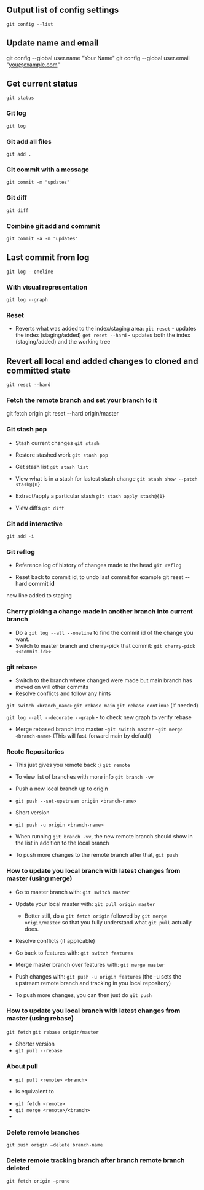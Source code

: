 
## Output list of config settings

`git config --list`

## Update name and email

git config --global user.name "Your Name"
git config --global user.email "you@example.com"



## Get current status

`git status`

### Git log

`git log`

### Git add all files

`git add .`


### Git commit with a message

`git commit -m "updates"`

### Git diff

`git diff`

### Combine git add and commmit

`git commit -a -m "updates"`

## Last commit from log

`git log --oneline`

### With visual representation

`git log --graph`


### Reset

- Reverts what was added to the index/staging area:
`git reset` - updates the index (staging/added)
`get reset --hard` - updates both the index (staging/added) and the working tree

## Revert all local and added changes to cloned and committed state

`git reset --hard`

### Fetch the remote branch and set your branch to it

git fetch origin
git reset --hard origin/master


### Git stash pop

- Stash current changes
`git stash`

- Restore stashed work
`git stash pop` 

- Get stash list
`git stash list`

- View what is in a stash for lastest stash change
`git stash show --patch stash@{0}`

- Extract/apply a particular stash
`git stash apply stash@{1}`

- View diffs
`git diff`


### Git add interactive

`git add -i`

### Git reflog

- Reference log of history of changes made to the head
`git reflog`

- Reset back to commit id, to undo last commit for example
git reset --hard **commit id**

new line added to staging

### Cherry picking a change made in another branch into current branch
- Do a `git log --all --oneline` to find the commit id of the change you want.
- Switch to master branch and cherry-pick that commit:
`git cherry-pick <<commit-id>>`

### git rebase

- Switch to the branch where changed were made but main branch has moved on will other commits
- Resolve conflicts and follow any hints
 
`git switch <branch_name>`
`git rebase main`
`git rebase continue`  (if needed)

`git log --all --decorate --graph` - to check new graph to verify rebase

- Merge rebased branch into master
-`git switch master`
-`git merge <branch-name>`  (This will fast-forward main by default)



### Reote Repositories

- This just gives you remote back :)
`git remote`

- To view list of branches with more info
`git branch -vv`

- Push a new local branch up to origin
- `git push --set-upstream origin <branch-name>`

- Short version
- `git push -u origin <branch-name>`

- When running `git branch -vv`, the new remote branch should show in the list in addition to the local branch

- To push more changes to the remote branch after that, `git push`

### How to update you local branch with latest changes from master (using merge)

* Go to master branch with: `git switch master`

* Update your local master with: `git pull origin master`
  - Better still, do a `git fetch origin` followed by   `git merge origin/master` so that you fully understand what `git pull` actually does.

* Resolve conflicts (if applicable)
* Go back to features with: `git switch features`
* Merge master branch over features with: `git merge master`
* Push changes with: `git push -u origin features` (the -u sets the upstream remote branch and tracking in you local repository)
* To push more changes, you can then just do `git push`

### How to update you local branch with latest changes from master (using rebase)

`git fetch`
`git rebase origin/master`

- Shorter version
- `git pull --rebase`



### About pull

- `git pull <remote> <branch>`

* is equivalent to 
- `git fetch <remote>`
- `git merge <remote>/<branch>`
- 

### Delete remote branches 

`git push origin –delete branch-name`

### Delete remote tracking branch after branch remote branch deleted 

`git fetch origin –prune`































